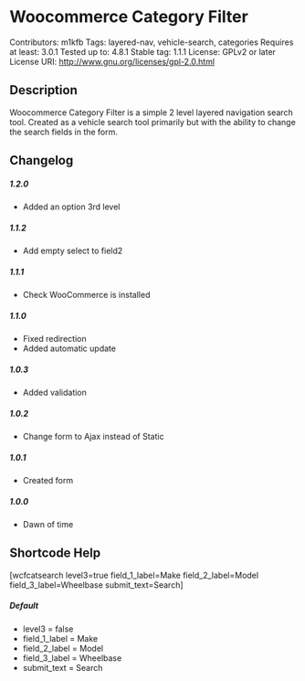 # Woocommerce Category Filter

Contributors: m1kfb
Tags: layered-nav, vehicle-search, categories
Requires at least: 3.0.1
Tested up to: 4.8.1
Stable tag: 1.1.1
License: GPLv2 or later
License URI: http://www.gnu.org/licenses/gpl-2.0.html

## Description
Woocommerce Category Filter is a simple 2 level layered navigation search tool. Created as a vehicle search tool
primarily but with the ability to change the search fields in the form.

## Changelog

##### 1.2.0
* Added an option 3rd level

##### 1.1.2
* Add empty select to field2

##### 1.1.1
* Check WooCommerce is installed

##### 1.1.0 
* Fixed redirection
* Added automatic update

##### 1.0.3
* Added validation

##### 1.0.2
* Change form to Ajax instead of Static

##### 1.0.1
* Created form

##### 1.0.0
* Dawn of time

## Shortcode Help

[wcfcatsearch level3=true field_1_label=Make field_2_label=Model field_3_label=Wheelbase submit_text=Search]

##### Default
* level3 = false
* field_1_label = Make
* field_2_label = Model
* field_3_label = Wheelbase
* submit_text = Search